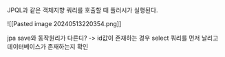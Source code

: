 
JPQL과 같은 객체지향 쿼리를 호출할 때 플러시가 실행된다. 

![[Pasted image 20240513220354.png]]


jpa save와 동작원리가 다른디?
-> id값이 존재하는 경우 select 쿼리를 먼저 날리고 데이터베이스가 존재하는지 확인
